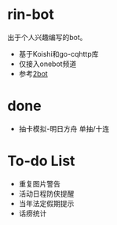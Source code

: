 # rin-bot
出于个人兴趣编写的bot。

+ 基于Koishi和go-cqhttp库
+ 仅接入onebot频道
+ 参考[2bot](https://github.com/idlist/2bot-v4)

# done
+ 抽卡模拟-明日方舟 单抽/十连

# To-do List
+ 重复图片警告
+ 活动日程防侠提醒
+ 当年法定假期提示
+ 话痨统计

